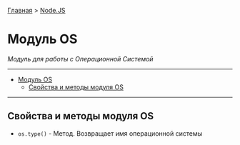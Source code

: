 [Главная](../../README.md#readme) > [Node.JS](../README.md#readme)

# Модуль OS

*Модуль для работы с Операционной Системой*

***

- [Модуль OS](#%D0%9C%D0%BE%D0%B4%D1%83%D0%BB%D1%8C-os)
  - [Свойства и методы модуля OS](#%D0%A1%D0%B2%D0%BE%D0%B9%D1%81%D1%82%D0%B2%D0%B0-%D0%B8-%D0%BC%D0%B5%D1%82%D0%BE%D0%B4%D1%8B-%D0%BC%D0%BE%D0%B4%D1%83%D0%BB%D1%8F-os)

***

## Свойства и методы модуля OS

* `os.type()` - Метод. Возвращает имя операционной системы